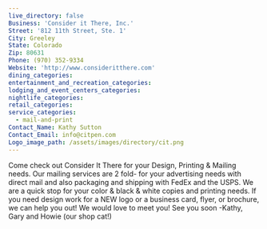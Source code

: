 ```yaml
---
live_directory: false
Business: 'Consider it There, Inc.'
Street: '812 11th Street, Ste. 1'
City: Greeley
State: Colorado
Zip: 80631
Phone: (970) 352-9334
Website: 'http://www.consideritthere.com'
dining_categories:
entertainment_and_recreation_categories:
lodging_and_event_centers_categories:
nightlife_categories:
retail_categories:
service_categories:
  - mail-and-print
Contact_Name: Kathy Sutton
Contact_Email: info@citpen.com
Logo_image_path: /assets/images/directory/cit.png
---
```



Come check out Consider It There for your Design, Printing & Mailing needs. Our mailing services are 2 fold- for your advertising needs with direct mail and also packaging and shipping with FedEx and the USPS. We are a quick stop for your color & black & white copies and printing needs. If you need design work for a NEW logo or a business card, flyer, or brochure, we can help you out! We would love to meet you! See you soon -Kathy, Gary and Howie (our shop cat!)